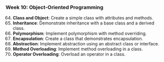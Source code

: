 ### Week 10: Object-Oriented Programming
64. **Class and Object**: Create a simple class with attributes and methods.
65. **Inheritance**: Demonstrate inheritance with a base class and a derived class.
66. **Polymorphism**: Implement polymorphism with method overriding.
67. **Encapsulation**: Create a class that demonstrates encapsulation.
68. **Abstraction**: Implement abstraction using an abstract class or interface.
69. **Method Overloading**: Implement method overloading in a class.
70. **Operator Overloading**: Overload an operator in a class.

